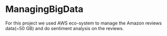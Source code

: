 # ManagingBigData
For this project we used AWS eco-system to manage the Amazon reviews data(~50 GB) and do sentiment analysis on the reviews.
